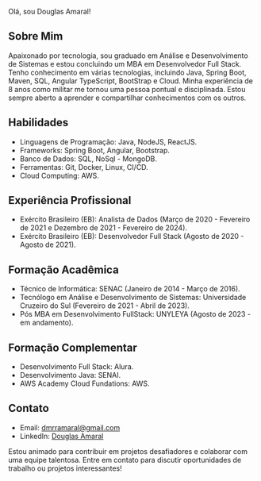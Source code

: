 Olá, sou Douglas Amaral!

## Sobre Mim

Apaixonado por tecnologia, sou graduado em Análise e Desenvolvimento de Sistemas e estou concluindo um MBA em Desenvolvedor Full Stack. Tenho conhecimento em várias tecnologias, incluindo Java, Spring Boot, Maven, SQL, Angular TypeScript, BootStrap e Cloud. Minha experiência de 8 anos como militar me tornou uma pessoa pontual e disciplinada. Estou sempre aberto a aprender e compartilhar conhecimentos com os outros.

## Habilidades

- Linguagens de Programação: Java, NodeJS, ReactJS.
- Frameworks: Spring Boot, Angular, Bootstrap.
- Banco de Dados: SQL, NoSql - MongoDB.
- Ferramentas: Git, Docker, Linux, CI/CD.
- Cloud Computing: AWS.

## Experiência Profissional

- Exército Brasileiro (EB): Analista de Dados (Março de 2020 - Fevereiro de 2021 e Dezembro de 2021 - Fevereiro de 2024).
- Exército Brasileiro (EB): Desenvolvedor Full Stack (Agosto de 2020 - Agosto de 2021).

## Formação Acadêmica

- Técnico de Informática: SENAC (Janeiro de 2014 - Março de 2016).
- Tecnólogo em Análise e Desenvolvimento de Sistemas: Universidade Cruzeiro do Sul (Fevereiro de 2021 - Abril de 2023).
- Pós MBA em Desenvolvimento FullStack: UNYLEYA (Agosto de 2023 - em andamento).

## Formação Complementar

- Desenvolvimento Full Stack: Alura.
- Desenvolvimento Java: SENAI.
- AWS Academy Cloud Fundations: AWS.

## Contato

- Email: dmrramaral@gmail.com
- LinkedIn: [Douglas Amaral](https://www.linkedin.com/in/amaraldev/)

Estou animado para contribuir em projetos desafiadores e colaborar com uma equipe talentosa. Entre em contato para discutir oportunidades de trabalho ou projetos interessantes!
